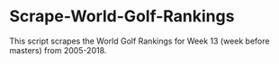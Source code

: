 # Scrape-World-Golf-Rankings
This script scrapes the World Golf Rankings for Week 13 (week before masters) from 2005-2018.

